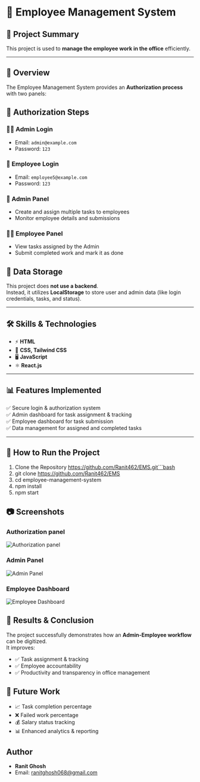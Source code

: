 # 🚀 Employee Management System  


## 📌 Project Summary  
This project is used to **manage the employee work in the office** efficiently.  

---

## 📝 Overview  
The Employee Management System provides an **Authorization process** with two panels:  

## 🔑 Authorization Steps

### 👨‍💼 Admin Login
- Email: `admin@example.com`  
- Password: `123`  

### 👤 Employee Login
- Email: `employee5@example.com`  
- Password: `123`  


### 🔑 Admin Panel  
- Create and assign multiple tasks to employees  
- Monitor employee details and submissions  

### 👨‍💼 Employee Panel  
- View tasks assigned by the Admin  
- Submit completed work and mark it as done  

## 💾 Data Storage
This project does **not use a backend**.  
Instead, it utilizes **LocalStorage** to store user and admin data (like login credentials, tasks, and status).  


---

## 🛠️ Skills & Technologies  
- ⚡ **HTML**  
- 🎨 **CSS, Tailwind CSS**  
- 🖥️ **JavaScript**  
- ⚛️ **React.js**  

---

## 📊 Features Implemented  
✅ Secure login & authorization system  
✅ Admin dashboard for task assignment & tracking  
✅ Employee dashboard for task submission  
✅ Data management for assigned and completed tasks  

---

## 📌 How to Run the Project  

1) Clone the Repository
  https://github.com/Ranit462/EMS.git```bash
2) git clone https://github.com/Ranit462/EMS
3)   cd employee-management-system
4)   npm install
5)   npm start



## 📷 Screenshots

###  Authorization panel
![Authorization panel]("file:///C:/Users/ROHIT%20GHOSH/OneDrive/Pictures/Screenshots/Screenshot%202025-09-21%20103341.png")

###  Admin Panel
![Admin Panel]("file:///C:/Users/ROHIT%20GHOSH/OneDrive/Pictures/Screenshots/Screenshot%202025-09-21%20103522.png")

###  Employee Dashboard
![Employee Dashboard]("file:///C:/Users/ROHIT%20GHOSH/OneDrive/Pictures/Screenshots/Screenshot%202025-09-21%20103426.png")



## 📌 Results & Conclusion
The project successfully demonstrates how an **Admin-Employee workflow** can be digitized.  
It improves:
- ✅ Task assignment & tracking  
- ✅ Employee accountability  
- ✅ Productivity and transparency in office management  


## 🔮 Future Work
- 📈 Task completion percentage  
- ❌ Failed work percentage  
- 💰 Salary status tracking  
- 📊 Enhanced analytics & reporting  


## Author
- **Ranit Ghosh**  
- Email: ranitghosh068@gmail.com

